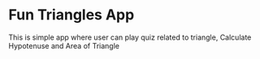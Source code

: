 # Fun Triangles App

This is simple app where user can play quiz related to triangle, Calculate Hypotenuse and Area of Triangle
